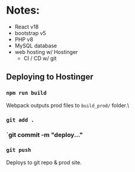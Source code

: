 # Notes:
- React v18
- bootstrap v5
- PHP v8
- MySQL database
- web hosting w/ Hostinger 
    - CI / CD w/ git

## Deploying to Hostinger
### `npm run build`

Webpack outputs prod files to `build_prod/` folder.\

### `git add .`
### `git commit -m "deploy..."
### `git push`

Deploys to git repo & prod site.


